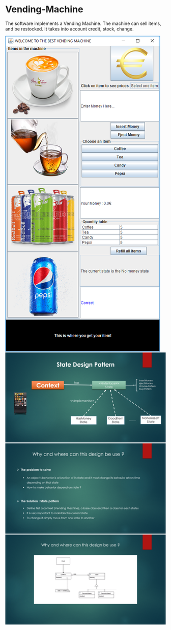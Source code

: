 # Vending-Machine
The software implements a Vending Machine. The machine can sell items, and be restocked. It takes into account credit, stock, change.

![alt text](https://github.com/ced3eals/Vending-Machine/blob/update/Capture.PNG "Our Vending Machine")
![alt text](https://github.com/ced3eals/Vending-Machine/blob/master/src/vending_machine/1.png "First slide")
![alt text](https://github.com/ced3eals/Vending-Machine/blob/master/src/vending_machine/2.png "Second slide")
![alt text](https://github.com/ced3eals/Vending-Machine/blob/master/src/vending_machine/3.png "Last slide")
